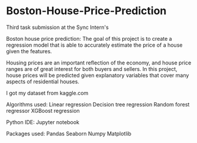 # Boston-House-Price-Prediction
Third task submission at the Sync Intern's

Boston house price prediction: The goal of this project is to create a regression model that is able to accurately estimate the price of a house given the features.

Housing prices are an important reflection of the economy, and house price ranges are of great interest for both buyers and sellers. In this project, house prices will be predicted given explanatory variables that cover many aspects of residential houses.

I got my dataset from kaggle.com

Algorithms used:
Linear regression
Decision tree regression
Random forest regressor
XGBoost regression

Python IDE: Jupyter notebook

Packages used:
Pandas
Seaborn
Numpy
Matplotlib
